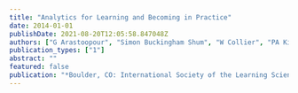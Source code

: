 ```yaml
---
title: "Analytics for Learning and Becoming in Practice"
date: 2014-01-01
publishDate: 2021-08-20T12:05:58.847048Z
authors: ["G Arastoopour", "Simon Buckingham Shum", "W Collier", "PA Kirschner", "Simon Knight", "DW Shaffer"]
publication_types: ["1"]
abstract: ""
featured: false
publication: "*Boulder, CO: International Society of the Learning Sciences*"
---
```



